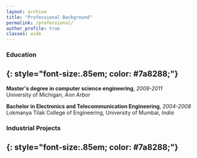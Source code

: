 ```yaml
---
layout: archive
title: "Professional Background"
permalink: /professional/
author_profile: true
classes: wide
---
```


### Education
{: style="font-size:.85em; color: #7a8288;"}
---

**Master's degree in computer science engineering**, *2009-2011*  
University of Michigan, *Ann Arbor*


**Bachelor in Electronics and Telecommunication Engineering**, *2004-2008*  
Lokmanya Tilak College of Engineering, University of Mumbai, *India*

### Industrial Projects
{: style="font-size:.85em; color: #7a8288;"}
---
